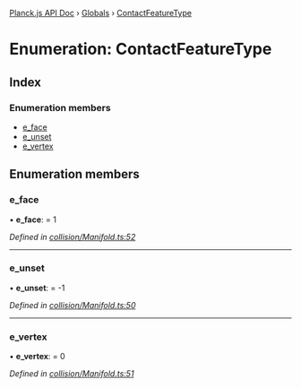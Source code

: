 [Planck.js API Doc](../README.md) › [Globals](../globals.md) › [ContactFeatureType](contactfeaturetype.md)

# Enumeration: ContactFeatureType

## Index

### Enumeration members

* [e_face](contactfeaturetype.md#e_face)
* [e_unset](contactfeaturetype.md#e_unset)
* [e_vertex](contactfeaturetype.md#e_vertex)

## Enumeration members

###  e_face

• **e_face**: = 1

*Defined in [collision/Manifold.ts:52](https://github.com/shakiba/planck.js/blob/1bc1208/src/collision/Manifold.ts#L52)*

___

###  e_unset

• **e_unset**: = -1

*Defined in [collision/Manifold.ts:50](https://github.com/shakiba/planck.js/blob/1bc1208/src/collision/Manifold.ts#L50)*

___

###  e_vertex

• **e_vertex**: = 0

*Defined in [collision/Manifold.ts:51](https://github.com/shakiba/planck.js/blob/1bc1208/src/collision/Manifold.ts#L51)*
